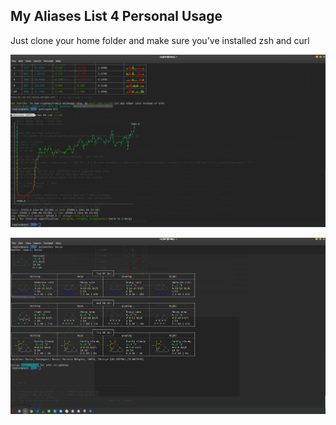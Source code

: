 ## My Aliases List 4 Personal Usage 

Just clone your home folder and make sure you've installed zsh and curl 


![screenshot](https://raw.githubusercontent.com/caglardursun/bash-stuff/master/images/crypto1.png)

![screenshot2](https://raw.githubusercontent.com/caglardursun/bash-stuff/master/images/crypto2.png)


